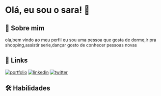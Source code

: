 
# Olá, eu sou o sara! 👋


## 🚀 Sobre mim

ola,bem vindo ao meu perfil eu sou uma pessoa que gosta de dorme,ir pra shopping,assistir serie,dançar gosto de conhecer pessoas novas 

## 🔗 Links
[![portfolio](https://img.shields.io/badge/my_portfolio-000?style=for-the-badge&logo=ko-fi&logoColor=white)](https://katherineoelsner.com/)
[![linkedin](https://img.shields.io/badge/linkedin-0A66C2?style=for-the-badge&logo=linkedin&logoColor=white)](https://www.linkedin.com/)
[![twitter](https://img.shields.io/badge/twitter-1DA1F2?style=for-the-badge&logo=twitter&logoColor=white)](https://twitter.com/)


## 🛠 Habilidades


